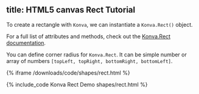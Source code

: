 title: HTML5 canvas Rect Tutorial
---

To create a rectangle with `Konva`, we can instantiate a `Konva.Rect()` object.

For a full list of attributes and methods, check out the [Konva.Rect documentation](/api/Konva.Rect.html).

You can define corner radius for `Konva.Rect`. It can be simple number or array of numbers `[topLeft, topRight, bottomRight, bottomLeft]`.

{% iframe /downloads/code/shapes/rect.html %}

{% include_code Konva Rect Demo shapes/rect.html %}
